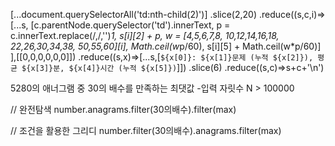 
[...document.querySelectorAll('td:nth-child(2)')]
.slice(2,20)
.reduce((s,c,i)=>[...s,
			[c.parentNode.querySelector('td').innerText,
			 p = c.innerText.replace(/,/,'')*1,
			 s[i][2] + p,
			 w = [4,5,6,7,8,  10,12,14,16,18,  22,26,30,34,38,  50,55,60][i],
			 Math.ceil(w*p/60),
			 s[i][5] + Math.ceil(w*p/60)]
		],[[0,0,0,0,0,0]])
.reduce((s,x)=>[...s,[`${x[0]}: ${x[1]}문제 (누적 ${x[2]}), 평균 ${x[3]}분, ${x[4]}시간 (누적 ${x[5]})`]])
.slice(6)
.reduce((s,c)=>s+c+'\n')


5280의 애너그램 중 30의 배수를 만족하는 최댓값
-입력 자릿수 N > 100000

// 완전탐색
number.anagrams.filter(30의배수).filter(max)

// 조건을 활용한 그리디
number.filter(30의배수).anagrams.filter(max)